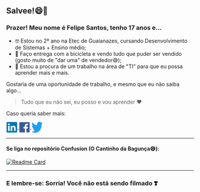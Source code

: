 ## Salvee!😄🤩

### Prazer! Meu nome é Felipe Santos, tenho 17 anos e...

- 🤓 Estou no 2º ano na Etec de Guaianazes, cursando Desenvolvimento de Sistemas + Ensino médio;
- 👷 Faço entrega com a bicicleta e vendo tudo que puder ser vendido (gosto muito de "dar uma" de vendedor😅);
- 🥰 Estou a procura de um trabalho na área de "TI" para que eu possa aprender mais e mais.

Gostaria de uma oportunidade de trabalho, e mesmo que eu não saiba algo...
>Tudo que eu não sei, eu posso e vou aprender ❤️

Caso queria saber mais:

<a href="https://www.linkedin.com/in/felipe-santos-de-almeida-a211301b8/" target="_blank">
  <img align="center" alt="Felipe Santos-LinkedIn" height="30" width="30" src="https://raw.githubusercontent.com/devicons/devicon/master/icons/linkedin/linkedin-original.svg" style="max-width:100%;">
</a>
<a href="https://www.facebook.com/profile.php?id=100006484145243" target="_blank">
  <img align="center" alt="Felipe Santos-Facebook" height="30" width="30" src="https://raw.githubusercontent.com/devicons/devicon/master/icons/facebook/facebook-original.svg" style="max-width:100%;">
</a>
<a href="https://twitter.com/programad0" target="_blank">
  <img align="center" alt="Felipe Santos-Twitter" height="30" width="30" src="https://raw.githubusercontent.com/devicons/devicon/master/icons/twitter/twitter-original.svg" style="max-width:100%;">
</a>

___

#### Se liga no repositório **Confusion** (O Cantinho da Bagunça😅):

[![Readme Card](https://github-readme-stats.vercel.app/api/pin/?username=Felipesco&repo=Confusion)](https://github.com/Felipesco/Confusion)

___

### E lembre-se: Sorria! Você **não** está sendo filmado ❣️
